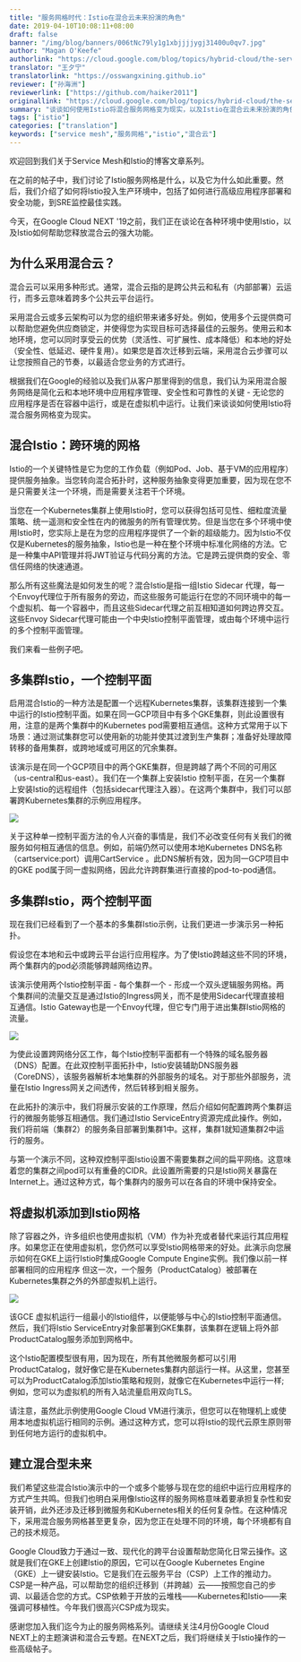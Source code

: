 ```yaml
---
title: "服务网格时代：Istio在混合云未来扮演的角色"
date: 2019-04-10T10:08:11+08:00
draft: false
banner: "/img/blog/banners/006tNc79ly1g1xbjjjjygj31400u0qv7.jpg"
author: "Magan O'Keefe"
authorlink: "https://cloud.google.com/blog/topics/hybrid-cloud/the-service-mesh-era-istios-role-in-the-future-of-hybrid-cloud"
translator: "王夕宁"
translatorlink: "https://osswangxining.github.io"
reviewer: ["孙海洲"]
reviewerlink: ["https://github.com/haiker2011"]
originallink: "https://cloud.google.com/blog/topics/hybrid-cloud/the-service-mesh-era-istios-role-in-the-future-of-hybrid-cloud"
summary: "谈谈如何使用Istio将混合服务网格变为现实，以及Istio在混合云未来扮演的角色。"
tags: ["istio"]
categories: ["translation"]
keywords: ["service mesh","服务网格","istio","混合云"]
---
```


欢迎回到我们关于Service Mesh和Istio的博客文章系列。

在之前的帖子中，我们讨论了Istio服务网格是什么，以及它为什么如此重要。然后，我们介绍了如何将Istio投入生产环境中，包括了如何进行高级应用程序部署和安全功能，到SRE监控最佳实践。

今天，在Google Cloud NEXT '19之前，我们正在谈论在各种环境中使用Istio，以及Istio如何帮助您释放混合云的强大功能。

## 为什么采用混合云？

混合云可以采用多种形式。通常，混合云指的是跨公共云和私有（内部部署）云运行，而多云意味着跨多个公共云平台运行。

采用混合云或多云架构可以为您的组织带来诸多好处。例如，使用多个云提供商可以帮助您避免供应商锁定，并使得您为实现目标可选择最佳的云服务。使用云和本地环境，您可以同时享受云的优势（灵活性、可扩展性、成本降低）和本地的好处（安全性、低延迟、硬件复用）。如果您是首次迁移到云端，采用混合云步骤可以让您按照自己的节奏，以最适合您业务的方式进行。

根据我们在Google的经验以及我们从客户那里得到的信息，我们认为采用混合服务网络是简化云和本地环境中应用程序管理、安全性和可靠性的关键 - 无论您的应用程序是否在容器中运行，或是在虚拟机中运行。让我们来谈谈如何使用Istio将混合服务网格变为现实。

## 混合Istio：跨环境的网格

Istio的一个关键特性是它为您的工作负载（例如Pod、Job、基于VM的应用程序）提供服务抽象。当您转向混合拓扑时，这种服务抽象变得更加重要，因为现在您不是只需要关注一个环境，而是需要关注若干个环境。

当您在一个Kubernetes集群上使用Istio时，您可以获得包括可见性、​​细粒度流量策略、统一遥测和安全性在内的微服务的所有管理优势。但是当您在多个环境中使用Istio时，您实际上是在为您的应用程序提供了一个新的超级能力。因为Istio不仅仅是Kubernetes的服务抽象，Istio也是一种在整个环境中标准化网络的方法。它是一种集中API管理并将JWT验证与代码分离的方法。它是跨云提供商的安全、零信任网络的快速通道。

那么所有这些魔法是如何发生的呢？混合Istio是指一组Istio Sidecar 代理，每一个Envoy代理位于所有服务的旁边，而这些服务可能运行在您的不同环境中的每一个虚拟机、每一个容器中，而且这些Sidecar代理之前互相知道如何跨边界交互。这些Envoy Sidecar代理可能由一个中央Istio控制平面管理，或由每个环境中运行的多个控制平面管理。

我们来看一些例子吧。

## 多集群Istio，一个控制平面

启用混合Istio的一种方法是配置一个远程Kubernetes集群，该集群连接到一个集中运行的Istio控制平面。如果在同一GCP项目中有多个GKE集群，则此设置很有用，注意的是两个集群中的Kubernetes pod需要相互通信。这种方式常用于以下场景：通过测试集群您可以使用新的功能并使其过渡到生产集群；准备好处理故障转移的备用集群，或跨地域或可用区的冗余集群。

该演示是在同一个GCP项目中的两个GKE集群，但是跨越了两个不同的可用区（us-central和us-east）。我们在一个集群上安装Istio 控制平面，在另一个集群上安装Istio的远程组件（包括sidecar代理注入器）。在这两个集群中，我们可以部署跨Kubernetes集群的示例应用程序。

![](https://raw.githubusercontent.com/servicemesher/website/master/content/blog/the-service-mesh-era-istios-role-in-the-future-of-hybrid-cloud/740de70aly1g1ufab9cslj212w0kjn0n.jpg)

关于这种单一控制平面方法的令人兴奋的事情是，我们不必改变任何有关我们的微服务如何相互通信的信息。例如，前端仍然可以使用本地Kubernetes DNS名称（cartservice:port）调用CartService 。此DNS解析有效，因为同一GCP项目中的GKE pod属于同一虚拟网络，因此允许跨群集进行直接的pod-to-pod通信。

## 多集群Istio，两个控制平面

现在我们已经看到了一个基本的多集群Istio示例，让我们更进一步演示另一种拓扑。

假设您在本地和云中或跨云平台运行应用程序。为了使Istio跨越这些不同的环境，两个集群内的pod必须能够跨越网络边界。

该演示使用两个Istio控制平面 - 每个集群一个 - 形成一个双头逻辑服务网格。两个集群间的流量交互是通过Istio的Ingress网关，而不是使用Sidecar代理直接相互通信。Istio Gateway也是一个Envoy代理，但它专门用于进出集群Istio网格的流量。

![](https://raw.githubusercontent.com/servicemesher/website/master/content/blog/the-service-mesh-era-istios-role-in-the-future-of-hybrid-cloud/740de70aly1g1uf9x9drej20xc0fediq.jpg)

为使此设置跨网络分区工作，每个Istio控制平面都有一个特殊的域名服务器（DNS）配置。在此双控制平面拓扑中，Istio安装辅助DNS服务器（CoreDNS），该服务器解析本地集群的外部服务的域名。对于那些外部服务，流量在Istio Ingress网关之间透传，然后转移到相关服务。

在此拓扑的演示中，我们将展示安装的工作原理，然后介绍如何配置跨两个集群运行的微服务能够互相通信。我们通过Istio ServiceEntry资源完成此操作。例如，我们将前端（集群2）的服务条目部署到集群1中。这样，集群1就知道集群2中运行的服务。

与第一个演示不同，这种双控制平面Istio设置不需要集群之间的扁平网络。这意味着您的集群之间pod可以有重叠的CIDR。此设置所需要的只是Istio网关暴露在Internet上。通过这种方式，每个集群内的服务可以在各自的环境中保持安全。

## 将虚拟机添加到Istio网格

除了容器之外，许多组织也使用虚拟机（VM）作为补充或者替代来运行其应用程序。如果您正在使用虚拟机，您仍然可以享受Istio网格带来的好处。此演示向您展示如何在GKE上运行Istio时集成Google Compute Engine实例。我们像以前一样部署相同的应用程序 但这一次，一个服务（ProductCatalog）被部署在Kubernetes集群之外的外部虚拟机上运行。

![](https://raw.githubusercontent.com/servicemesher/website/master/content/blog/the-service-mesh-era-istios-role-in-the-future-of-hybrid-cloud/740de70aly1g1uf9946qjj212w0n4ae7.jpg)

该GCE 虚拟机运行一组最小的Istio组件，以便能够与中心的Istio控制平面通信。然后，我们将Istio ServiceEntry对象部署到GKE集群，该集群在逻辑上将外部ProductCatalog服务添加到网格中。

这个Istio配置模型很有用，因为现在，所有其他微服务都可以引用 ProductCatalog，就好像它是在Kubernetes集群内部运行一样。从这里，您甚至可以为ProductCatalog添加Istio策略和规则，就像它在Kubernetes中运行一样; 例如，您可以为虚拟机的所有入站流量启用双向TLS。

请注意，虽然此示例使用Google Cloud VM进行演示，但您可以在物理机上或使用本地虚拟机运行相同的示例。通过这种方式，您可以将Istio的现代云原生原则带到任何地方运行的虚拟机中。 

## 建立混合型未来

我们希望这些混合Istio演示中的一个或多个能够与现在您的组织中运行应用程序的方式产生共鸣。但我们也明白采用像Istio这样的服务网格意味着要承担复杂性和安装开销，此外还涉及迁移到微服务和Kubernetes相关的任何复杂性。在这种情况下，采用混合服务网格甚至更复杂，因为您正在处理不同的环境，每个环境都有自己的技术规范。

Google Cloud致力于通过一致、现代化的跨平台设置帮助您简化日常云操作。这就是我们在GKE上创建Istio的原因，它可以在Google Kubernetes Engine（GKE）上一键安装Istio。它是我们在云服务平台（CSP）上工作的推动力。CSP是一种产品，可以帮助您的组织迁移到（并跨越）云——按照您自己的步调、以最适合您的方式。CSP依赖于开放的云堆栈——Kubernetes和Istio——来强调可移植性。今年我们很高兴CSP成为现实。

感谢您加入我们迄今为止的服务网格系列。请继续关注4月份Google Cloud NEXT上的主题演讲和混合云专题。在NEXT之后，我们将继续关于Istio操作的一些高级帖子。
